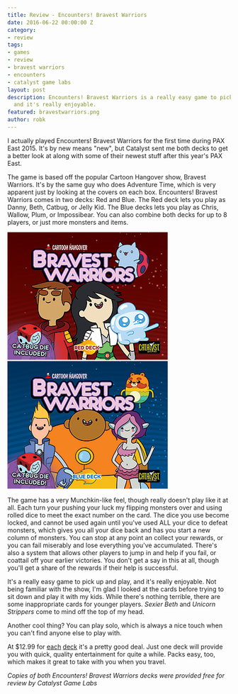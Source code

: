 ```yaml
---
title: Review - Encounters! Bravest Warriors
date: 2016-06-22 00:00:00 Z
category:
- review
tags:
- games
- review
- bravest warriors
- encounters
- catalyst game labs
layout: post
description: Encounters! Bravest Warriors is a really easy game to pick up and play,
  and it's really enjoyable.
featured: bravestwarriors.png
author: robk
---
```


I actually played Encounters! Bravest Warriors for the first time during PAX East 2015. It's by new means "new", but Catalyst sent me both decks to get a better look at along with some of their newest stuff after this year's PAX East.

The game is based off the popular Cartoon Hangover show, Bravest Warriors. It's by the same guy who does Adventure Time, which is very apparent just by looking at the covers on each box. Encounters! Bravest Warriors comes in two decks: Red and Blue. The Red deck lets you play as Danny, Beth, Catbug, or Jelly Kid. The Blue decks lets you play as Chris, Wallow, Plum, or Impossibear. You can also combine both decks for up to 8 players, or just more monsters and items.

![Bravest Warriors Red](/images/bravestwarriors/BWRedBox.jpg)
![Bravest Warriors Red](/images/bravestwarriors/BWBlueBox.jpg)

The game has a very Munchkin-like feel, though really doesn't play like it at all. Each turn your pushing your luck my flipping monsters over and using rolled dice to meet the exact number on the card. The dice you use become locked, and cannot be used again until you've used ALL your dice to defeat monsters, which gives you all your dice back and has you start a new column of monsters. You can stop at any point an collect your rewards, or you can fail miserably and lose everything you've accumulated. There's also a system that allows other players to jump in and help if you fail, or coattail off your earlier victories. You don't get a say in this at all, though you'll get a share of the rewards if their help is successful.

It's a really easy game to pick up and play, and it's really enjoyable. Not being familiar with the show, I'm glad I looked at the cards before trying to sit down and play it with my kids. While there's nothing terrible, there are some inappropriate cards for younger players. *Sexier Beth* and *Unicorn Strippers* come to mind off the top of my head.

Another cool thing? You can play solo, which is always a nice touch when you can't find anyone else to play with.

At $12.99 for [each](http://www.battlecorps.com/catalog/product_info.php?products_id=3471) [deck](http://www.battlecorps.com/catalog/product_info.php?products_id=3470) it's a pretty good deal. Just one deck will provide you with quick, quality entertainment for quite a while. Packs easy, too, which makes it great to take with you when you travel.

*Copies of both Encounters! Bravest Warriors decks were provided free for review by Catalyst Game Labs*
